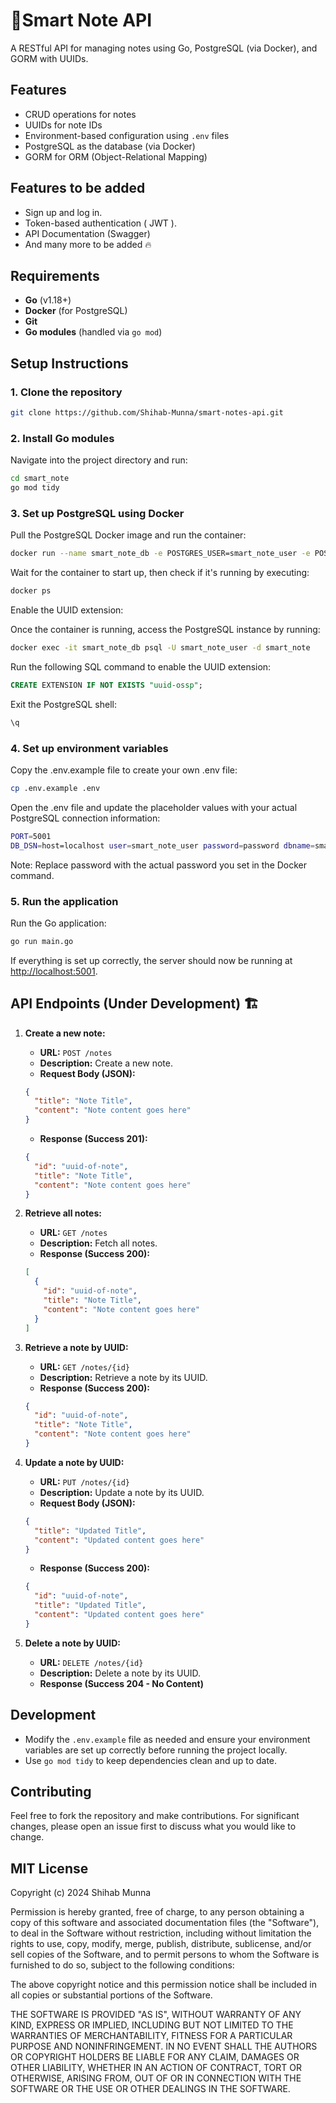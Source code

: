 # 📔Smart Note API

A RESTful API for managing notes using Go, PostgreSQL (via Docker), and GORM with UUIDs.

## Features

- CRUD operations for notes
- UUIDs for note IDs
- Environment-based configuration using `.env` files
- PostgreSQL as the database (via Docker)
- GORM for ORM (Object-Relational Mapping)

## Features to be added

- Sign up and log in.
- Token-based authentication ( JWT ).
- API Documentation (Swagger)
- And many more to be added 🔥

## Requirements

- **Go** (v1.18+)
- **Docker** (for PostgreSQL)
- **Git**
- **Go modules** (handled via `go mod`)

## Setup Instructions

### 1. Clone the repository

```bash
git clone https://github.com/Shihab-Munna/smart-notes-api.git
```

### 2. Install Go modules

Navigate into the project directory and run:

```bash
cd smart_note
go mod tidy
```

### 3. Set up PostgreSQL using Docker

Pull the PostgreSQL Docker image and run the container:

```bash
docker run --name smart_note_db -e POSTGRES_USER=smart_note_user -e POSTGRES_PASSWORD=password -e POSTGRES_DB=smart_note -p 5432:5432 -d postgres
```

Wait for the container to start up, then check if it's running by executing:

```bash
docker ps
```

Enable the UUID extension:

Once the container is running, access the PostgreSQL instance by running:

```bash
docker exec -it smart_note_db psql -U smart_note_user -d smart_note
```

Run the following SQL command to enable the UUID extension:

```sql
CREATE EXTENSION IF NOT EXISTS "uuid-ossp";
```

Exit the PostgreSQL shell:

```bash
\q
```

### 4. Set up environment variables

Copy the .env.example file to create your own .env file:

```bash
cp .env.example .env
```

Open the .env file and update the placeholder values with your actual PostgreSQL connection information:

```bash
PORT=5001
DB_DSN=host=localhost user=smart_note_user password=password dbname=smart_note port=5432 sslmode=disable
```

Note: Replace password with the actual password you set in the Docker command.

### 5. Run the application

Run the Go application:

```bash
go run main.go
```

If everything is set up correctly, the server should now be running at <http://localhost:5001>.

## API Endpoints (Under Development) 🏗️

1. **Create a new note:**

   - **URL:** `POST /notes`
   - **Description:** Create a new note.
   - **Request Body (JSON):**

   ```json
   {
     "title": "Note Title",
     "content": "Note content goes here"
   }
   ```

   - **Response (Success 201):**

   ```json
   {
     "id": "uuid-of-note",
     "title": "Note Title",
     "content": "Note content goes here"
   }
   ```

2. **Retrieve all notes:**

   - **URL:** `GET /notes`
   - **Description:** Fetch all notes.
   - **Response (Success 200):**

   ```json
   [
     {
       "id": "uuid-of-note",
       "title": "Note Title",
       "content": "Note content goes here"
     }
   ]
   ```

3. **Retrieve a note by UUID:**

   - **URL:** `GET /notes/{id}`
   - **Description:** Retrieve a note by its UUID.
   - **Response (Success 200):**

   ```json
   {
     "id": "uuid-of-note",
     "title": "Note Title",
     "content": "Note content goes here"
   }
   ```

4. **Update a note by UUID:**

   - **URL:** `PUT /notes/{id}`
   - **Description:** Update a note by its UUID.
   - **Request Body (JSON):**

   ```json
   {
     "title": "Updated Title",
     "content": "Updated content goes here"
   }
   ```

   - **Response (Success 200):**

   ```json
   {
     "id": "uuid-of-note",
     "title": "Updated Title",
     "content": "Updated content goes here"
   }
   ```

5. **Delete a note by UUID:**
   - **URL:** `DELETE /notes/{id}`
   - **Description:** Delete a note by its UUID.
   - **Response (Success 204 - No Content)**

## Development

- Modify the `.env.example` file as needed and ensure your environment variables are set up correctly before running the project locally.
- Use `go mod tidy` to keep dependencies clean and up to date.

## Contributing

Feel free to fork the repository and make contributions. For significant changes, please open an issue first to discuss what you would like to change.

## MIT License

Copyright (c) 2024 Shihab Munna

Permission is hereby granted, free of charge, to any person obtaining a copy
of this software and associated documentation files (the "Software"), to deal
in the Software without restriction, including without limitation the rights
to use, copy, modify, merge, publish, distribute, sublicense, and/or sell
copies of the Software, and to permit persons to whom the Software is
furnished to do so, subject to the following conditions:

The above copyright notice and this permission notice shall be included in all
copies or substantial portions of the Software.

THE SOFTWARE IS PROVIDED "AS IS", WITHOUT WARRANTY OF ANY KIND, EXPRESS OR
IMPLIED, INCLUDING BUT NOT LIMITED TO THE WARRANTIES OF MERCHANTABILITY,
FITNESS FOR A PARTICULAR PURPOSE AND NONINFRINGEMENT. IN NO EVENT SHALL THE
AUTHORS OR COPYRIGHT HOLDERS BE LIABLE FOR ANY CLAIM, DAMAGES OR OTHER
LIABILITY, WHETHER IN AN ACTION OF CONTRACT, TORT OR OTHERWISE, ARISING FROM,
OUT OF OR IN CONNECTION WITH THE SOFTWARE OR THE USE OR OTHER DEALINGS IN THE
SOFTWARE.
